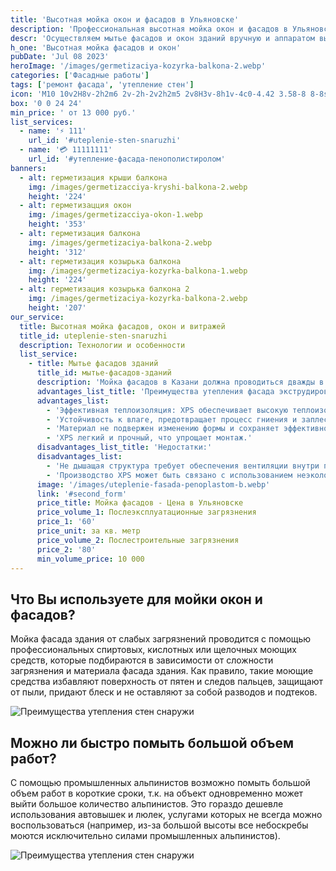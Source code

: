 ```yaml
---
title: 'Высотная мойка окон и фасадов в Ульяновске'
description: 'Профессиональная высотная мойка окон и фасадов в Ульяновске по лучшей цене. Проводим мытье фасадов и окон зданий по лучшим ценам вручную и аппаратом высокого давления методом промышленного альпинизма'
descr: 'Осуществляем мытье фасадов и окон зданий вручную и аппаратом высокого давления методом промышленного альпинизма'
h_one: 'Высотная мойка фасадов и окон'
pubDate: 'Jul 08 2023'
heroImage: '/images/germetizaciya-kozyrka-balkona-2.webp'
categories: ['Фасадные работы']
tags: ['ремонт фасада', 'утепление стен']
icon: 'M10 10v2H8v-2h2m6 2v-2h-2v2h2m5 2v8H3v-8h1v-4c0-4.42 3.58-8 8-8s8 3.58 8 8v4h1M7 16H5v4h2v-4m4 0H9v4h2v-4m0-11.92C8.16 4.56 6 7.03 6 10v4h5V4.08M13 14h5v-4c0-2.97-2.16-5.44-5-5.92V14m2 2h-2v4h2v-4m4 0h-2v4h2v-4Z'
box: '0 0 24 24'
min_price: ' от 13 000 руб.'
list_services:
  - name: '⚡ 111'
    url_id: '#uteplenie-sten-snaruzhi'
  - name: '💳 11111111'
    url_id: '#утепление-фасада-пенополистиролом'
banners:
  - alt: герметизация крыши балкона
    img: /images/germetizacciya-kryshi-balkona-2.webp
    height: '224'
  - alt: герметизацция окон
    img: /images/germetizacciya-okon-1.webp
    height: '353'
  - alt: герметизация балкона
    img: /images/germetizaciya-balkona-2.webp
    height: '312'
  - alt: герметизация козырька балкона
    img: /images/germetizaciya-kozyrka-balkona-1.webp
    height: '224'
  - alt: герметизация козырька балкона 2
    img: /images/germetizaciya-kozyrka-balkona-2.webp
    height: '207'
our_service:
  title: Высотная мойка фасадов, окон и витражей
  title_id: uteplenie-sten-snaruzhi
  description: Технологии и особенности
  list_service:
    - title: Мытье фасадов зданий
      title_id: мытье-фасадов-зданий
      description: 'Мойка фасадов в Казани должна проводиться дважды в год. Первый раз - по окончании зимнего сезона, второй раз - перед его началом. Очистка зданий - крайне ответственное мероприятие и к нему нужно подходить со всей ответственностью. Малоэтажные здания, как правило, моют клининговые компании с помощью автовышки. Мойка окон альпинистами применяется чаще всего на высотных зданиях высотой от 15 метров, так как, зачастую, промышленный альпинизм - это единственный способ добраться до места проведения работ. В редких случаях, мойка фасадов зданий проводится при отрицательных температурах. Чаще всего это обусловлено сдачей объектов строительства в зимнее время года. Для таких случаев используются спиртосодержащие растворы и професииональные химические составы, которые позволяют выполнять работы по мойке зданий при темепратуре до -10 градусов.'
      advantages_list_title: 'Преимущества утепления фасада экструдированным пенополистиролом (XPS):'
      advantages_list:
        - 'Эффективная теплоизоляция: XPS обеспечивает высокую теплоизоляцию благодаря низкой теплопроводности.'
        - 'Устойчивость к влаге, предотвращает процесс гниения и заплесневения материала.'
        - 'Материал не подвержен изменению формы и сохраняет эффективность со временем.'
        - 'XPS легкий и прочный, что упрощает монтаж.'
      disadvantages_list_title: 'Недостатки:'
      disadvantages_list:
        - 'Не дышащая структура требует обеспечения вентиляции внутри помещения.'
        - 'Производство XPS может быть связано с использованием неэкологичных веществ.'
      image: '/images/uteplenie-fasada-penoplastom-b.webp'
      link: '#second_form'
      price_title: Мойка фасадов - Цена в Ульяновске
      price_volume_1: Послеэксплуатационные загрязнения
      price_1: '60'
      price_unit: за кв. метр
      price_volume_2: Послестроительные загрязнения
      price_2: '80'
      min_volume_price: 10 000
---
```


## Что Вы используете для мойки окон и фасадов?

Мойка фасада здания от слабых загрязнений проводится с помощью профессиональных спиртовых, кислотных или щелочных моющих средств, которые подбираются в зависимости от сложности загрязнения и материала фасада здания. Как правило, такие моющие средства избавляют поверхность от пятен и следов пальцев, защищают от пыли, придают блеск и не оставляют за собой разводов и подтеков.

![Преимущества утепления стен снаружи](/images/uteplenie-fasada-minvatoj.webp)

## Можно ли быстро помыть большой объем работ?

С помощью промышленных альпинистов возможно помыть большой объем работ в короткие сроки, т.к. на объект одновременно может выйти большое количество альпинистов. Это гораздо дешевле использования автовышек и люлек, услугами которых не всегда можно воспользоваться (например, из-за большой высоты все небоскребы моются исключительно силами промышленных альпинистов).

![Преимущества утепления стен снаружи](/images/uteplenie-fasada-minvatoj.webp)
